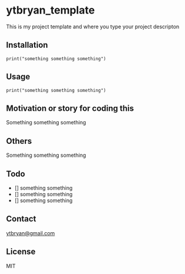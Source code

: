 # ytbryan_template
This is my project template and where you type your project descripton

## Installation
```
print("something something something")
```

## Usage

```
print("something something something")
```

## Motivation or story for coding this
Something something something

## Others
Something something something

## Todo
- [] something something
- [] something something
- [] something something


## Contact
ytbryan@gmail.com 

## License 
MIT
